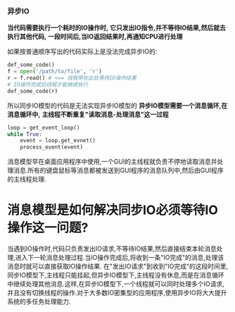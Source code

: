  ### 异步IO
**当代码需要执行一个耗时的IO操作时,**
**它只发出IO指令,并不等待IO结果,然后就去执行其他代码,**
**一段时间后,当IO返回结果时,再通知CPU进行处理**

如果按普通顺序写出的代码实际上是没法完成异步IO的:
```python
def_some_code()
f = open('/path/to/file', 'r')
r = f.read() # <== 线程停在此处等待IO操作结果
# IO操作完成后线程才能继续执行
def_some_code(r)
```
所以同步IO模型的代码是无法实现异步IO模型的
**异步IO模型需要一个消息循环,在消息循环中,**
**主线程不断重复"读取消息-处理消息"这一过程**
```python
loop = get_event_loop()
while True:
	event = loop.get_evnet()
	process_event(event)
```
消息模型早在桌面应用程序中使用,一个GUI的主线程就负责不停地读取消息并处理消息.所有的键盘鼠标等消息都被发送到GUI程序的消息队列中,然后由GUI程序的主线程处理.

# 消息模型是如何解决同步IO必须等待IO操作这一问题?
当遇到IO操作时,代码只负责发出IO请求,不等待IO结果,然后直接结束本轮消息处理,进入下一轮消息处理过程.当IO操作完成后,将收到一条"IO完成"的消息,处理该消息时就可以直接获取IO操作结果.
在"发出IO请求"到收到"IO完成"的这段时间里,同步IO模型下,主线程只能挂起,但异步IO模型下,主线程没有休息,而是在消息循环中继续处理其他消息.这样,在异步IO模型下,一个线程就可以同时处理多个IO请求,并且没有切换线程的操作.对于大多数IO密集型的应用程序,使用异步IO将大大提升系统的多任务处理能力.

